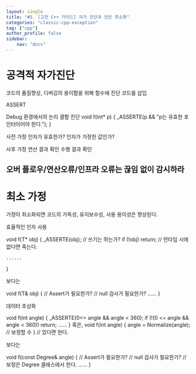 ```yaml
---
layout: single
title: "#5. [고전 C++ 가이드] 자가 진단과 진단 최소화"
categories: "classic-cpp-exception"
tag: ["cpp"]
author_profile: false
sidebar: 
    nav: "docs"
---
```


# 공격적 자가진단

코드의 품질향상, 디버깅의 용이함을 위해 함수에 진단 코드를 삽입

ASSERT

Debug 환경에서의 논리 결함 진단
void f(int* p) {
    _ASSERTE(p && "p는 유효한 포인터이어야 한다.");
}

사전 가정
인자가 유효한가?
인자가 가정한 값인가?

사후 가정
연산 결과 확인
수행 결과 확인

오버 플로우/연산오류/인프라 오류는 끊임 없이 감시하라
---

# 최소 가정

가정이 최소화되면 코드의 가독성, 유지보수성, 사용 용이성은 향상된다.

효율적인 인자 사용

void f(T* obj) {
    _ASSERTE(obj); // 쓰기는 하는가?
    if (!obj) return; // 런타임 시에 없다면 죽는다.

    ......
}

보다는

void f(T& obj) {
   // Assert가 필요한가? 
   // null 검사가 필요한가?
    ......
}

데이터 추상화

void f(int angle) {
    _ASSERTE(0<= angle && angle < 360);
   if (!(0 <= angle && angle < 360)) return;
   ......
}
혹은,
void f(int angle) {
   angle = Normalize(angle); // 보정할 수 
 }                                          // 있다면 한다.


보다는

void f(const Degree& angle) {
   // Assert가 필요한가? 
   // null 검사가 필요한가?
   // 보정은 Degree 클래스에서 한다.
    ......
}
